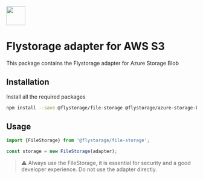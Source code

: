 <img src="https://avatars.githubusercontent.com/u/151840999" width="50px" height="50px" />

# Flystorage adapter for AWS S3

This package contains the Flystorage adapter for Azure Storage Blob

## Installation

Install all the required packages

```bash
npm install --save @flystorage/file-storage @flystorage/azure-storage-blob @azure/storage-blob
```

## Usage

```typescript
import {FileStorage} from '@flystorage/file-storage';

const storage = new FileStorage(adapter);
```

> ⚠️ Always use the FileStorage, it is essential for security and a good developer
> experience. Do not use the adapter directly.

